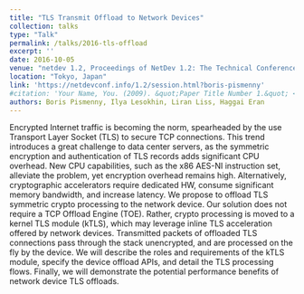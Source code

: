 ```yaml
---
title: "TLS Transmit Offload to Network Devices"
collection: talks
type: "Talk"
permalink: /talks/2016-tls-offload
excerpt: ''
date: 2016-10-05
venue: "netdev 1.2, Proceedings of NetDev 1.2: The Technical Conference on Linux Networking"
location: "Tokyo, Japan"
link: 'https://netdevconf.info/1.2/session.html?boris-pismenny'
#citation: 'Your Name, You. (2009). &quot;Paper Title Number 1.&quot; <i>Journal 1</i>. 1(1).'
authors: Boris Pismenny, Ilya Lesokhin, Liran Liss, Haggai Eran
---
```


Encrypted Internet traffic is becoming the norm, spearheaded by the use
Transport Layer Socket (TLS) to secure TCP connections.  This trend introduces
a great challenge to data center servers, as the symmetric encryption and
authentication of TLS records adds significant CPU overhead. New CPU
capabilities, such as the x86 AES-NI instruction set, alleviate the problem,
yet encryption overhead remains high. Alternatively, cryptographic accelerators
require dedicated HW, consume significant memory bandwidth, and increase
latency. We propose to offload TLS symmetric crypto processing to the network
device. Our solution does not require a TCP Offload Engine (TOE).  Rather,
crypto processing is moved to a kernel TLS module (kTLS), which may leverage
inline TLS acceleration offered by network devices. Transmitted packets of
offloaded TLS connections pass through the stack unencrypted, and are processed
on the fly by the device. We will describe the roles and requirements of the
kTLS module, specify the device offload APIs, and detail the TLS processing
flows. Finally, we will demonstrate the potential performance benefits of
network device TLS offloads.
